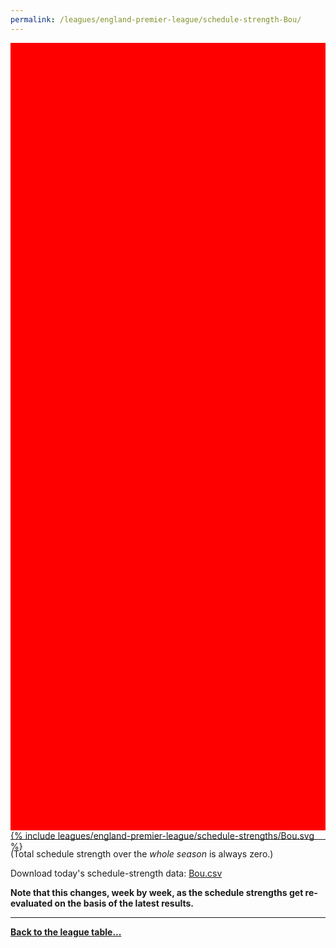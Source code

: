 ```yaml
---
permalink: /leagues/england-premier-league/schedule-strength-Bou/
---
```


<style>
.svg-wrap {
    background-color:red;
    height:0;
    padding-top:250%; /* 350px/550px */
    position: relative;
}

svg {
    background-color: white;
    height: 100%;
    display:block;
    width: 100%;
    position: absolute;
    top:0;
    left:0;
}
</style>


<div class="svg-wrap">
{% include leagues/england-premier-league/schedule-strengths/Bou.svg %}
</div>

-----

(Total schedule strength over the *whole season* is always zero.)


Download today's schedule-strength data: [Bou.csv](/assets/leagues/england-premier-league/2022/schedule-strengths/Bou.csv)

**Note that this changes, week by week, as the schedule strengths get re-evaluated on the
basis of the latest results.**

-----

[**Back to the league table...**](/leagues/england-premier-league)


